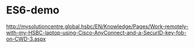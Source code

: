 # ES6-demo
http://mysolutioncentre.global.hsbc/EN/Knowledge/Pages/Work-remotely-with-my-HSBC-laptop-using-Cisco-AnyConnect-and-a-SecurID-key-fob-on-CWD-3.aspx
